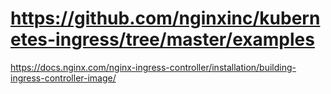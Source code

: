 # https://github.com/nginxinc/kubernetes-ingress/tree/master/examples

https://docs.nginx.com/nginx-ingress-controller/installation/building-ingress-controller-image/

